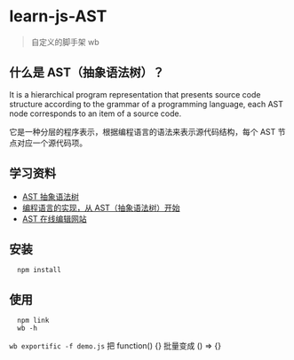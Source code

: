 # learn-js-AST

> 自定义的脚手架 wb

## 什么是 AST（抽象语法树）？

It is a hierarchical program representation that presents source code structure according to the grammar of a programming language, each AST node corresponds to an item of a source code.

它是一种分层的程序表示，根据编程语言的语法来表示源代码结构，每个 AST 节点对应一个源代码项。

## 学习资料

- [AST 抽象语法树](https://segmentfault.com/a/1190000016231512?utm_source=tag-newest#articleHeader0)
- [编程语言的实现，从 AST（抽象语法树）开始](https://baijiahao.baidu.com/s?id=1626159656211187310&wfr=spider&for=pc)
- [AST 在线编辑网站](https://astexplorer.net/)

## 安装

```
  npm install
```

## 使用

```
  npm link
  wb -h
```

`wb exportific -f demo.js` 把 function() {} 批量变成 () => {}
